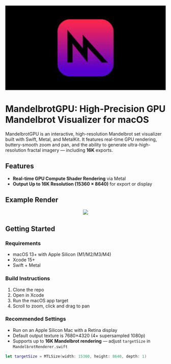 <p align="center">
  <img src="banner.png" width="600"/>
</p>


# MandelbrotGPU: High-Precision GPU Mandelbrot Visualizer for macOS

MandelbrotGPU is an interactive, high-resolution Mandelbrot set visualizer built with Swift, Metal, and MetalKit. It features real-time GPU rendering, buttery-smooth zoom and pan, and the ability to generate ultra-high-resolution fractal imagery — including **16K** exports.

## Features

- **Real-time GPU Compute Shader Rendering** via Metal
- **Output Up to 16K Resolution (15360 × 8640)** for export or display

## Example Render
<p align="center">
  <img src="mandelbrot_16k.png" width="1200"/>
</p>

## Getting Started

### Requirements

- macOS 13+ with Apple Silicon (M1/M2/M3/M4)
- Xcode 15+
- Swift + Metal

### Build Instructions

1. Clone the repo
2. Open in Xcode
3. Run the macOS app target
4. Scroll to zoom, click and drag to pan

### Recommended Settings

- Run on an Apple Silicon Mac with a Retina display
- Default output texture is 7680×4320 (4× supersampled 1080p)
- Supports up to **16K Mandelbrot rendering** — adjust `targetSize` in `MandelbrotRenderer.swift`

```swift
let targetSize = MTLSize(width: 15360, height: 8640, depth: 1)
```
